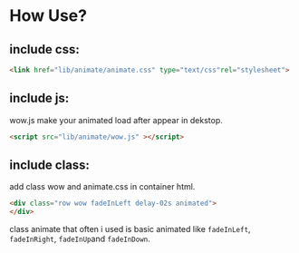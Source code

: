 # How Use?

## include css:
```html
<link href="lib/animate/animate.css" type="text/css"rel="stylesheet">
```
## include js:
wow.js make your animated load after appear in dekstop.
```html
<script src="lib/animate/wow.js" ></script>
```
## include class:
add class wow and animate.css in container html.
```html
<div class="row wow fadeInLeft delay-02s animated">
</div>
```
class animate that often i used is basic animated like `fadeInLeft`, `fadeInRight`, `fadeInUp`and `fadeInDown`.
